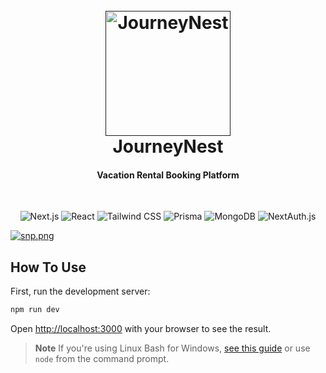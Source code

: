 <h1 align="center">
  <br>
  <a href=""><img src="https://i.postimg.cc/htVyYV3L/logo.png" alt="JourneyNest" width="200"></a>
  <br>
JourneyNest
<h4 align="center">Vacation Rental Booking Platform </h4>
  <br>
</h1>

<p align="center">
  <img src="https://img.shields.io/badge/Next.js-000000?style=for-the-badge&logo=next.js&logoColor=white" alt="Next.js" />
  <img src="https://img.shields.io/badge/React-20232A?style=for-the-badge&logo=react&logoColor=61DAFB" alt="React" />
  <img src="https://img.shields.io/badge/Tailwind_CSS-38B2AC?style=for-the-badge&logo=tailwind-css&logoColor=white" alt="Tailwind CSS" />
  <img src="https://img.shields.io/badge/Prisma-2D3748?style=for-the-badge&logo=prisma&logoColor=white" alt="Prisma" />
  <img src="https://img.shields.io/badge/MongoDB-4EA94B?style=for-the-badge&logo=mongodb&logoColor=white" alt="MongoDB" />
  <img src="https://img.shields.io/badge/NextAuth.js-FFFFFF?style=for-the-badge&logo=next.js&logoColor=000000" alt="NextAuth.js" />
</p>

[![snp.png](https://i.postimg.cc/g0nwJKFR/snp.png)]()


## How To Use
First, run the development server:

```bash
npm run dev
```

Open [http://localhost:3000](http://localhost:3000) with your browser to see the result.

> **Note**
> If you're using Linux Bash for Windows, [see this guide](https://www.howtogeek.com/261575/how-to-run-graphical-linux-desktop-applications-from-windows-10s-bash-shell/) or use `node` from the command prompt.




